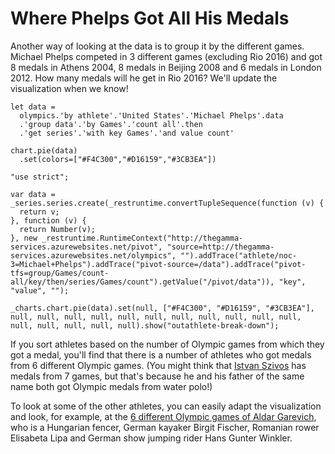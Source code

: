 Where Phelps Got All His Medals
===============================

Another way of looking at the data is to group it by the different games. Michael Phelps competed
in 3 different games (excluding Rio 2016) and got 8 medals in Athens 2004, 8 medals in Beijing 2008
and 6 medals in London 2012. How many medals will he get in Rio 2016? We'll update the visualization
when we know!


```
let data =
  olympics.'by athlete'.'United States'.'Michael Phelps'.data
  .'group data'.'by Games'.'count all'.then
  .'get series'.'with key Games'.'and value count'

chart.pie(data)
  .set(colors=["#F4C300","#D16159","#3CB3EA"])
```

```
"use strict";

var data = _series.series.create(_restruntime.convertTupleSequence(function (v) {
  return v;
}, function (v) {
  return Number(v);
}, new _restruntime.RuntimeContext("http://thegamma-services.azurewebsites.net/pivot", "source=http://thegamma-services.azurewebsites.net/olympics", "").addTrace("athlete/noc-3=Michael+Phelps").addTrace("pivot-source=/data").addTrace("pivot-tfs=group/Games/count-all/key/then/series/Games/count").getValue("/pivot/data")), "key", "value", "");

_charts.chart.pie(data).set(null, ["#F4C300", "#D16159", "#3CB3EA"], null, null, null, null, null, null, null, null, null, null, null, null, null, null, null, null).show("outathlete-break-down");
```

If you sort athletes based on the number of Olympic games from which they got a medal, you'll find
that there is a number of athletes who got medals from 6 different Olympic games. (You might think
that [Istvan Szivos](https://en.wikipedia.org/wiki/Istv%C3%A1n_Sz%C3%ADv%C3%B3s_(water_polo,_born_1920)) 
has medals from 7 games, but that's because he and his father of the same name both got Olympic 
medals from water polo!)

To look at some of the other athletes, you can easily adapt the visualization and look, for example,
at the [6 different Olympic games of Aldar Garevich](shared/8/where-aldar-gerevich-got-all-his-medals),
who is a Hungarian fencer, German kayaker Birgit Fischer, Romanian rower Elisabeta Lipa and German 
show jumping rider Hans Gunter Winkler.
